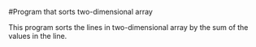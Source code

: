 #Program that sorts two-dimensional array

This program sorts the lines in two-dimensional array by the sum of the values in the line.